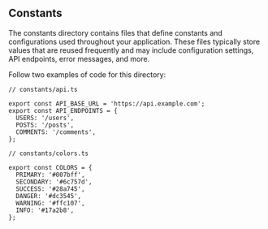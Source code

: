 ## Constants

The constants directory contains files that define constants and configurations used throughout your application. These files typically store values that are reused frequently and may include configuration settings, API endpoints, error messages, and more.

Follow two examples of code for this directory:

```
// constants/api.ts

export const API_BASE_URL = 'https://api.example.com';
export const API_ENDPOINTS = {
  USERS: '/users',
  POSTS: '/posts',
  COMMENTS: '/comments',
};
```

```
// constants/colors.ts

export const COLORS = {
  PRIMARY: '#007bff',
  SECONDARY: '#6c757d',
  SUCCESS: '#28a745',
  DANGER: '#dc3545',
  WARNING: '#ffc107',
  INFO: '#17a2b8',
};
```
